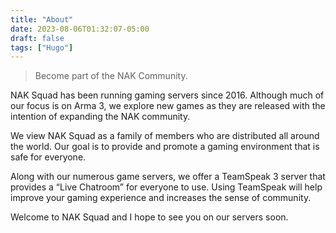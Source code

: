 ```yaml
---
title: "About"
date: 2023-08-06T01:32:07-05:00
draft: false
tags: ["Hugo"]
---
```


> Become part of the NAK Community.

NAK Squad has been running gaming servers since 2016. Although much of our focus is on Arma 3, we explore new games as they are released with the intention of expanding the NAK community.

We view NAK Squad as a family of members who are distributed all around the world. Our goal is to provide and promote a gaming environment that is safe for everyone.

Along with our numerous game servers, we offer a TeamSpeak 3 server that provides a “Live Chatroom” for everyone to use. Using TeamSpeak will help improve your gaming experience and increases the sense of community.

Welcome to NAK Squad and I hope to see you on our servers soon.